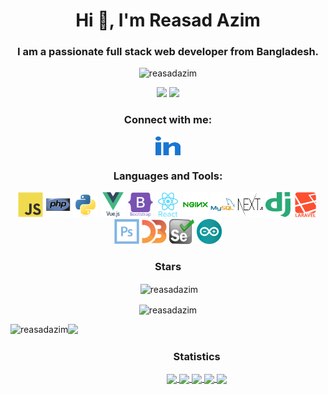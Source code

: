 <h1 align="center">Hi 👋, I'm Reasad Azim</h1>
<h3 align="center">I am a passionate full stack web developer from Bangladesh.</h3>
<p align="center"> <img src="https://komarev.com/ghpvc/?username=reasadazim&label=Profile%20views&color=0e75b6&style=flat" alt="reasadazim" /> </p>

<div align="center"> <a href="https://www.linkedin.com/in/a-m-reasad-azim-bappy-b42057a4" target="_blank"><img src="https://img.shields.io/badge/LinkedIn-0077B5?style=for-the-badge&logo=linkedin&logoColor=white" target="_blank"></a>
<a href = "mailto:riasadazim@gmail.com"><img src="https://img.shields.io/badge/-Gmail-%23333?style=for-the-badge&logo=gmail&logoColor=white" target="_blank"></a>
</div><h3 align="center">Connect with me:</h3>
<p align="center">
<a href="https://linkedin.com/in/a-m-reasad-azim-bappy-b42057a4" target="blank"><img align="center" src="https://raw.githubusercontent.com/teamedwardforever/Readme-Generator/71f25dd8b98329b168142a6b782a107b75eab178/svg/Social/linked-in-alt.svg" alt="a-m-reasad-azim-bappy-b42057a4" height="30" width="40" /></a></p>

<h3 align="center">Languages and Tools:</h3>
<center>
<p align="center">
<img src="https://raw.githubusercontent.com/teamedwardforever/Readme-Generator/71f25dd8b98329b168142a6b782a107b75eab178/svg/Skills/Languages/javascript-original.svg" alt="Javascript" width="40" height="40"/>
<img src="https://raw.githubusercontent.com/teamedwardforever/Readme-Generator/71f25dd8b98329b168142a6b782a107b75eab178/svg/Skills/Languages/php-original.svg" alt="PHP" width="40" height="40"/>
<img src="https://raw.githubusercontent.com/teamedwardforever/Readme-Generator/71f25dd8b98329b168142a6b782a107b75eab178/svg/Skills/Languages/python-original.svg" alt="Python" width="40" height="40"/>
<img src="https://raw.githubusercontent.com/teamedwardforever/Readme-Generator/71f25dd8b98329b168142a6b782a107b75eab178/svg/Skills/Frontend/vuejs-original-wordmark.svg" alt="Vuejs" width="40" height="40"/>
<img src="https://raw.githubusercontent.com/teamedwardforever/Readme-Generator/71f25dd8b98329b168142a6b782a107b75eab178/svg/Skills/Frontend/bootstrap-plain-wordmark.svg" alt="Bootstrap" width="40" height="40"/>
<img src="https://raw.githubusercontent.com/teamedwardforever/Readme-Generator/71f25dd8b98329b168142a6b782a107b75eab178/svg/Skills/Frontend/react-original-wordmark.svg" alt="React" width="40" height="40"/>
<img src="https://raw.githubusercontent.com/teamedwardforever/Readme-Generator/71f25dd8b98329b168142a6b782a107b75eab178/svg/Skills/Backend/nginx-original.svg" alt="Nginx" width="40" height="40"/>
<img src="https://raw.githubusercontent.com/teamedwardforever/Readme-Generator/71f25dd8b98329b168142a6b782a107b75eab178/svg/Skills/Database/mysql-original-wordmark.svg" alt="Mysql" width="40" height="40"/>
<img src="https://raw.githubusercontent.com/teamedwardforever/Readme-Generator/71f25dd8b98329b168142a6b782a107b75eab178/svg/Skills/Static/nextjs-2.svg" alt="Nextjs" width="40" height="40"/>
<img src="https://raw.githubusercontent.com/teamedwardforever/Readme-Generator/71f25dd8b98329b168142a6b782a107b75eab178/svg/Skills/Framework/django.svg" alt="Django" width="40" height="40"/>
<img src="https://raw.githubusercontent.com/teamedwardforever/Readme-Generator/71f25dd8b98329b168142a6b782a107b75eab178/svg/Skills/Framework/laravel-plain-wordmark.svg" alt="Laravel" width="40" height="40"/>
<img src="https://raw.githubusercontent.com/teamedwardforever/Readme-Generator/71f25dd8b98329b168142a6b782a107b75eab178/svg/Skills/Software/photoshop-line.svg" alt="Photoshop" width="40" height="40"/>
<img src="https://raw.githubusercontent.com/teamedwardforever/Readme-Generator/71f25dd8b98329b168142a6b782a107b75eab178/svg/Skills/Visualization/d3js-original.svg" alt="D3js" width="40" height="40"/>
<img src="https://raw.githubusercontent.com/teamedwardforever/Readme-Generator/71f25dd8b98329b168142a6b782a107b75eab178/svg/Skills/Testing/selenium-logo.svg" alt="Selenium" width="40" height="40"/>
<img src="https://raw.githubusercontent.com/teamedwardforever/Readme-Generator/71f25dd8b98329b168142a6b782a107b75eab178/svg/Skills/Other/arduino-1.svg" alt="Arduino" width="40" height="40"/>
</p>
</center>

<h3 align="center">Stars</h3>
<div align="center">
<p align="center">&nbsp;<img align="center" height="180em" src="https://github-readme-stats.vercel.app/api?username=reasadazim&show_icons=true&locale=en&theme=" alt="reasadazim" /></p>

<p align="center"><img align="center" height="180em" src="https://github-readme-streak-stats.herokuapp.com/?user=reasadazim&theme=" alt="reasadazim" /></p>
<img align="left" height="180em" src="https://github-readme-stats.vercel.app/api/top-langs/?username=reasadazim&layout=compact&theme=" alt=reasadazim />
</div>

<img src="https://user-images.githubusercontent.com/73097560/115834477-dbab4500-a447-11eb-908a-139a6edaec5c.gif"><h3 align="center">Statistics</h3>
<div align="center">
<a href="https://github.com/reasadazim">
<img align="center" src="http://github-profile-summary-cards.vercel.app/api/cards/stats?username=reasadazim&theme=2077" height="180em" />
<img align="center" src="http://github-profile-summary-cards.vercel.app/api/cards/most-commit-language?username=reasadazim&theme=2077" height="180em" />
<img align="center" src="http://github-profile-summary-cards.vercel.app/api/cards/repos-per-language?username=reasadazim&theme=2077" height="180em" />
<img align="center" src="http://github-profile-summary-cards.vercel.app/api/cards/productive-time?username=reasadazim&theme=2077" height="180em" />
<img align="center" src="http://github-profile-summary-cards.vercel.app/api/cards/profile-details?username=reasadazim&theme=2077" height="180em" />
</div>
